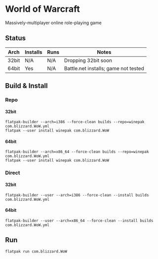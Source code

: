 # World of Warcraft
Massively-multiplayer online role-playing game

## Status

| Arch  | Installs | Runs | Notes |
| ----- | -------- | ---- | ----- |
| 32bit | N/A      | N/A  | Dropping 32bit soon |
| 64bit | Yes      | N/A  | Battle.net installs; game not tested |

## Build & Install
### Repo
#### 32bit

    flatpak-builder --arch=i386 --force-clean builds --repo=winepak com.blizzard.WoW.yml
    flatpak --user install winepak com.blizzard.WoW

#### 64bit

    flatpak-builder --arch=x86_64 --force-clean builds --repo=winepak com.blizzard.WoW.yml
    flatpak --user install winepak com.blizzard.WoW

### Direct
#### 32bit

    flatpak-builder --user --arch=i386 --force-clean --install builds com.blizzard.WoW.yml

#### 64bit

    flatpak-builder --user --arch=x86_64 --force-clean --install builds com.blizzard.WoW.yml

## Run

    flatpak run com.blizzard.WoW

